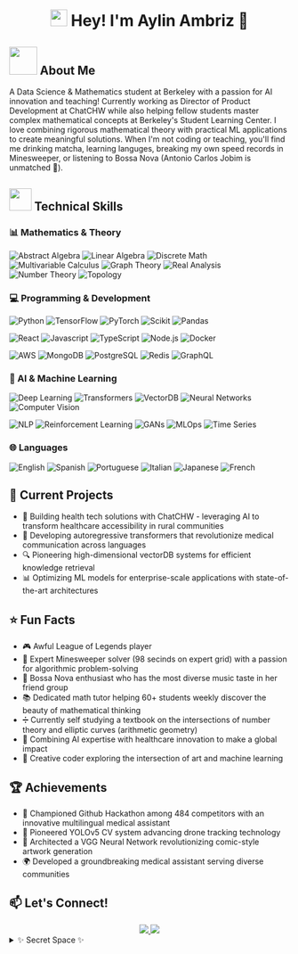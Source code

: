 <div align="center">

# <img src="https://emojis.slackmojis.com/emojis/images/1531849430/4246/blob-sunglasses.gif?1531849430" width="30"/> Hey! I'm Aylin Ambriz 👋
</div>

## <img src="https://media.giphy.com/media/mGcNjsfWAjY5AEZNw6/giphy.gif" width="50"> About Me
A Data Science & Mathematics student at Berkeley with a passion for AI innovation and teaching! Currently working as Director of Product Development at ChatCHW while also helping fellow students master complex mathematical concepts at Berkeley's Student Learning Center. I love combining rigorous mathematical theory with practical ML applications to create meaningful solutions. When I'm not coding or teaching, you'll find me drinking matcha, learning languges, breaking my own speed records in Minesweeper, or listening to Bossa Nova (Antonio Carlos Jobim is unmatched 🎵).

## <img src="https://media.giphy.com/media/WUlplcMpOCEmTGBtBW/giphy.gif" width="40"> Technical Skills

### 📊 Mathematics & Theory
<p>
 <img alt="Abstract Algebra" src="https://img.shields.io/badge/Abstract_Algebra-FF6B6B?style=flat-square" />
 <img alt="Linear Algebra" src="https://img.shields.io/badge/Linear_Algebra-4BC0C0?style=flat-square" />
 <img alt="Discrete Math" src="https://img.shields.io/badge/Discrete_Math-9966FF?style=flat-square" />
 <img alt="Multivariable Calculus" src="https://img.shields.io/badge/Multivariable_Calculus-FF9F40?style=flat-square" />
 <img alt="Graph Theory" src="https://img.shields.io/badge/Graph_Theory-FF85A2?style=flat-square" />
 <img alt="Real Analysis" src="https://img.shields.io/badge/Real_Analysis-7EC8E3?style=flat-square" />
 <img alt="Number Theory" src="https://img.shields.io/badge/Number_Theory-C3B1E1?style=flat-square" />
 <img alt="Topology" src="https://img.shields.io/badge/Topology-FFB347?style=flat-square" />
</p>

### 💻 Programming & Development
<p>
 <img alt="Python" src="https://img.shields.io/badge/PYTHON-FFD43B?style=flat-square&logo=python&logoColor=darkgreen" />
 <img alt="TensorFlow" src="https://img.shields.io/badge/TensorFlow-FF6F00?style=flat-square&logo=tensorflow&logoColor=white" />
 <img alt="PyTorch" src="https://img.shields.io/badge/PyTorch-EE4C2C?style=flat-square&logo=pytorch&logoColor=white" />
 <img alt="Scikit" src="https://img.shields.io/badge/Scikit_Learn-F7931E?style=flat-square&logo=scikit-learn&logoColor=white" />
 <img alt="Pandas" src="https://img.shields.io/badge/Pandas-150458?style=flat-square&logo=pandas&logoColor=white" />
</p>
<p>
 <img alt="React" src="https://img.shields.io/badge/REACT-45b8d8?style=flat-square&logo=react&logoColor=white" />
 <img alt="Javascript" src="https://img.shields.io/badge/JAVASCRIPT-F7DF1E?style=flat-square&logo=javascript&logoColor=black" />
 <img alt="TypeScript" src="https://img.shields.io/badge/TypeScript-3178C6?style=flat-square&logo=typescript&logoColor=white" />
 <img alt="Node.js" src="https://img.shields.io/badge/Node.js-339933?style=flat-square&logo=node.js&logoColor=white" />
 <img alt="Docker" src="https://img.shields.io/badge/Docker-2496ED?style=flat-square&logo=docker&logoColor=white" />
</p>
<p>
 <img alt="AWS" src="https://img.shields.io/badge/AWS-232F3E?style=flat-square&logo=amazon-aws&logoColor=white" />
 <img alt="MongoDB" src="https://img.shields.io/badge/MongoDB-47A248?style=flat-square&logo=mongodb&logoColor=white" />
 <img alt="PostgreSQL" src="https://img.shields.io/badge/PostgreSQL-336791?style=flat-square&logo=postgresql&logoColor=white" />
 <img alt="Redis" src="https://img.shields.io/badge/Redis-DC382D?style=flat-square&logo=redis&logoColor=white" />
 <img alt="GraphQL" src="https://img.shields.io/badge/GraphQL-E10098?style=flat-square&logo=graphql&logoColor=white" />
</p>

### 🤖 AI & Machine Learning
<p>
 <img alt="Deep Learning" src="https://img.shields.io/badge/Deep_Learning-FF4B4B?style=flat-square" />
 <img alt="Transformers" src="https://img.shields.io/badge/Transformers-792EE5?style=flat-square" />
 <img alt="VectorDB" src="https://img.shields.io/badge/VectorDB-00C7B7?style=flat-square" />
 <img alt="Neural Networks" src="https://img.shields.io/badge/Neural_Networks-FF3366?style=flat-square" />
 <img alt="Computer Vision" src="https://img.shields.io/badge/Computer_Vision-5C3EE8?style=flat-square" />
</p>
<p>
 <img alt="NLP" src="https://img.shields.io/badge/Natural_Language_Processing-00ADD8?style=flat-square" />
 <img alt="Reinforcement Learning" src="https://img.shields.io/badge/Reinforcement_Learning-FF6B6B?style=flat-square" />
 <img alt="GANs" src="https://img.shields.io/badge/GANs-00FFFF?style=flat-square" />
 <img alt="MLOps" src="https://img.shields.io/badge/MLOps-FF9A00?style=flat-square" />
 <img alt="Time Series" src="https://img.shields.io/badge/Time_Series_Analysis-4B0082?style=flat-square" />
</p>

### 🌐 Languages
<p>
 <img alt="English" src="https://img.shields.io/badge/English-Native-85EA2D?style=flat-square" />
 <img alt="Spanish" src="https://img.shields.io/badge/Spanish-Native-85EA2D?style=flat-square" />
 <img alt="Portuguese" src="https://img.shields.io/badge/Portuguese-Native-85EA2D?style=flat-square" />
 <img alt="Italian" src="https://img.shields.io/badge/Italian-Professional-0091BD?style=flat-square" />
 <img alt="Japanese" src="https://img.shields.io/badge/Japanese-Professional-0091BD?style=flat-square" />
 <img alt="French" src="https://img.shields.io/badge/French-Professional-0091BD?style=flat-square" />
</p>

## 🎯 Current Projects
- 🏥 Building health tech solutions with ChatCHW - leveraging AI to transform healthcare accessibility in rural communities
- 🤖 Developing autoregressive transformers that revolutionize medical communication across languages
- 🔍 Pioneering high-dimensional vectorDB systems for efficient knowledge retrieval
- 📊 Optimizing ML models for enterprise-scale applications with state-of-the-art architectures

## ⭐ Fun Facts
- 🎮 Awful League of Legends player
- 🧩 Expert Minesweeper solver (98 secinds on expert grid) with a passion for algorithmic problem-solving
- 🎵 Bossa Nova enthusiast who has the most diverse music taste in her friend group
- 📚 Dedicated math tutor helping 60+ students weekly discover the beauty of mathematical thinking
- ➗ Currently self studying a textbook on the intersections of number theory and elliptic curves (arithmetic geometry)
- 🌟 Combining AI expertise with healthcare innovation to make a global impact
- 🎨 Creative coder exploring the intersection of art and machine learning

## 🏆 Achievements
- 🥇 Championed Github Hackathon among 484 competitors with an innovative multilingual medical assistant
- 🚁 Pioneered YOLOv5 CV system advancing drone tracking technology
- 🎨 Architected a VGG Neural Network revolutionizing comic-style artwork generation
- 🌍 Developed a groundbreaking medical assistant serving diverse communities

## 📫 Let's Connect!
<div align="center">
<a href="mailto:aylin.amb@berkeley.edu">
 <img src="https://img.shields.io/badge/Email-FF4B4B?style=for-the-badge&logo=gmail&logoColor=white"/>
</a>
<a href="[https://linkedin.com/in/YOUR_LINKEDIN](https://www.linkedin.com/in/aylin-ambriz)">
 <img src="https://img.shields.io/badge/LinkedIn-0077B5?style=for-the-badge&logo=linkedin&logoColor=white"/>
</a>
</div>

<details>
<summary>✨ Secret Space ✨</summary>
<br>
<p align="center">
<img src="https://media.giphy.com/media/3oKIPnAiaMCws8nOsE/giphy.gif" width="300" />
<br>
<br>
Thanks for visiting! Fun fact: I'm working on combining my love for Bossa Nova with AI to create something magical! 🎵✨
</p>
</details>
